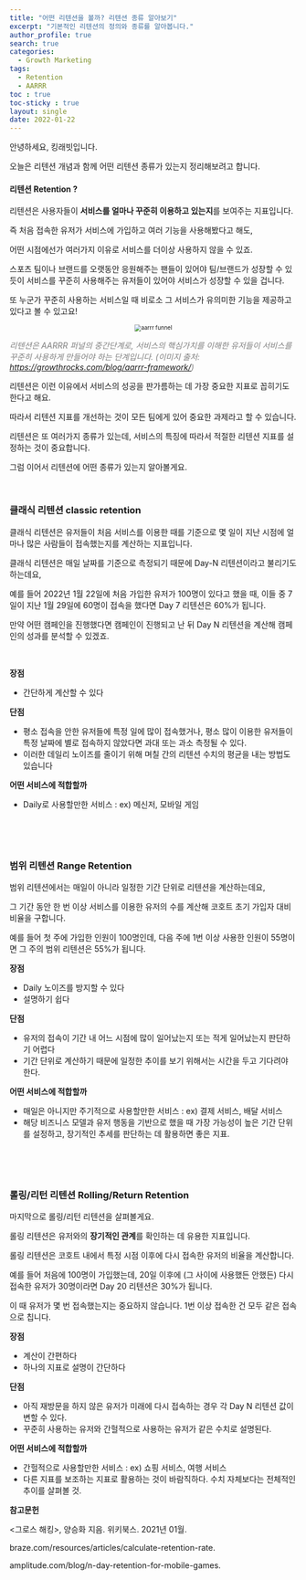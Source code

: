 ```yaml
---
title: "어떤 리텐션을 볼까? 리텐션 종류 알아보기"
excerpt: "기본적인 리텐션의 정의와 종류를 알아봅니다."
author_profile: true
search: true
categories: 
  - Growth Marketing
tags: 
  - Retention
  - AARRR
toc : true
toc-sticky : true
layout: single
date: 2022-01-22
---
```




안녕하세요, 킹래빗입니다.    

오늘은 리텐션 개념과 함께 어떤 리텐션 종류가 있는지 정리해보려고 합니다.    



#### 리텐션 Retention ?

리텐션은 사용자들이 **서비스를 얼마나 꾸준히 이용하고 있는지**를 보여주는 지표입니다.    

즉 처음 접속한 유저가 서비스에 가입하고 여러 기능을 사용해봤다고 해도,     

어떤 시점에선가 여러가지 이유로 서비스를 더이상 사용하지 않을 수 있죠.    

스포츠 팀이나 브랜드를 오랫동안 응원해주는 팬들이 있어야 팀/브랜드가 성장할 수 있듯이 서비스를 꾸준히 사용해주는 유저들이 있어야 서비스가 성장할 수 있을 겁니다.   

또 누군가 꾸준히 사용하는 서비스일 때 비로소 그 서비스가 유의미한 기능을 제공하고 있다고 볼 수 있고요!    

<p align="center"><img src="/assets/images/retention/aarrr.webp" alt="aarrr funnel" style="zoom:70%;" /></p>

*<span style="color:grey">리텐션은 AARRR 퍼널의 중간단계로, 서비스의 핵심가치를 이해한 유저들이 서비스를 꾸준히 사용하게 만들어야 하는 단계입니다. (이미지 출처: https://growthrocks.com/blog/aarrr-framework/)</span>*

리텐션은 이런 이유에서 서비스의 성공을 판가름하는 데 가장 중요한 지표로 꼽히기도 한다고 해요.    

따라서 리텐션 지표를 개선하는 것이 모든 팀에게 있어 중요한 과제라고 할 수 있습니다.     

리텐션은 또 여러가지 종류가 있는데, 서비스의 특징에 따라서 적절한 리텐션 지표를 설정하는 것이 중요합니다.    

그럼 이어서 리텐션에 어떤 종류가 있는지 알아볼게요.     

​    

### **클래식 리텐션 classic retention**      

클래식 리텐션은 유저들이 처음 서비스를 이용한 때를 기준으로 몇 일이 지난 시점에 얼마나 많은 사람들이 접속했는지를 계산하는 지표입니다.    

클래식 리텐션은 매일 날짜를 기준으로 측정되기 때문에 Day-N 리텐션이라고 불리기도 하는데요,    

예를 들어 2022년 1월 22일에 처음 가입한 유저가 100명이 있다고 했을 때, 이들 중 7일이 지난 1월 29일에 60명이 접속을 했다면 Day 7 리텐션은 60%가 됩니다.    

만약 어떤 캠페인을 진행했다면 캠페인이 진행되고 난 뒤 Day N 리텐션을 계산해 캠페인의 성과를 분석할 수 있겠죠.    

​    

**장점** 

- 간단하게 계산할 수 있다

**단점**

- 평소 접속을 안한 유저들에 특정 일에 많이 접속했거나, 평소 많이 이용한 유저들이 특정 날짜에 별로 접속하지 않았다면 과대 또는 과소 측정될 수 있다. 
- 이러한 데일리 노이즈를 줄이기 위해 며칠 간의 리텐션 수치의 평균을 내는 방법도 있습니다

**어떤 서비스에 적합할까**

- Daily로 사용할만한 서비스 : ex) 메신저, 모바일 게임

​    

​    

### 범위 리텐션 Range Retention 

범위 리텐션에서는 매일이 아니라 일정한 기간 단위로 리텐션을 계산하는데요,    

그 기간 동안 한 번 이상 서비스를 이용한 유저의 수를 계산해 코호트 초기 가입자 대비 비율을 구합니다.    

예를 들어 첫 주에 가입한 인원이 100명인데, 다음 주에 1번 이상 사용한 인원이 55명이면 그 주의 범위 리텐션은 55%가 됩니다.    



**장점**

- Daily 노이즈를 방지할 수 있다
- 설명하기 쉽다

**단점**

- 유저의 접속이 기간 내 어느 시점에 많이 일어났는지 또는 적게 일어났는지 판단하기 어렵다
- 기간 단위로 계산하기 때문에 일정한 추이를 보기 위해서는 시간을 두고 기다려야 한다.

**어떤 서비스에 적합할까**

- 매일은 아니지만 주기적으로 사용할만한 서비스 : ex) 결제 서비스, 배달 서비스
- 해당 비즈니스 모델과 유저 행동을 기반으로 했을 때 가장 가능성이 높은 기간 단위를 설정하고, 장기적인 추세를 판단하는 데 활용하면 좋은 지표.    

​    

​    

### 롤링/리턴 리텐션 Rolling/Return Retention 

마지막으로 롤링/리턴 리텐션을 살펴볼게요.    

롤링 리텐션은 유저와의 **장기적인 관계**를 확인하는 데 유용한 지표입니다.    

롤링 리텐션은 코호트 내에서 특정 시점 이후에 다시 접속한 유저의 비율을 계산합니다.    

예를 들어 처음에 100명이 가입했는데, 20일 이후에 (그 사이에 사용했든 안했든) 다시 접속한 유저가 30명이라면 Day 20 리텐션은 30%가 됩니다.    

이 때 유저가 몇 번 접속했는지는 중요하지 않습니다. 1번 이상 접속한 건 모두 같은 접속으로 칩니다.    



**장점**

- 계산이 간편하다
- 하나의 지표로 설명이 간단하다

**단점**

- 아직 재방문을 하지 않은 유저가 미래에 다시 접속하는 경우 각 Day N 리텐션 값이 변할 수 있다.
- 꾸준히 사용하는 유저와 간헐적으로 사용하는 유저가 같은 수치로 설명된다.    

**어떤 서비스에 적합할까**

- 간헐적으로 사용할만한 서비스 : ex) 쇼핑 서비스, 여행 서비스
- 다른 지표를 보조하는 지표로 활용하는 것이 바람직하다. 수치 자체보다는 전체적인 추이를 살펴볼 것.        





**참고문헌**

<그로스 해킹>, 양승화 지음. 위키북스. 2021년 01월.    

braze.com/resources/articles/calculate-retention-rate.   

amplitude.com/blog/n-day-retention-for-mobile-games.   





